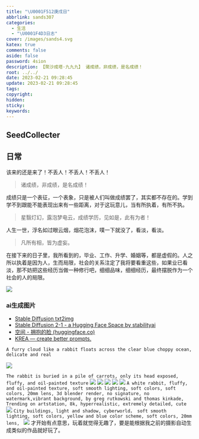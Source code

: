 ```yaml
---
title: "\U0001F512庚戌日"
abbrlink: sands307
categories:
  - 生活
  - "\U0001F4D3日志"
cover: /images/sands4.svg
katex: true
comments: false
aside: false
password: 4sion
description: 【聚沙成塔·九九九】 诸成绩，非成绩，是名成绩！
root: ../../
date: 2023-02-21 09:28:45
update: 2023-02-21 09:28:45
tags:
copyright:
hidden:
sticky:
keywords:
---
```


## SeedCollecter


## 日常

该来的还是来了！不丢人！不丢人！不丢人！
> 诸成绩，非成绩，是名成绩！

成绩只是一个表征，一个表象，只是被人们叫做成绩罢了，其实都不存在的。学到学不到跟能不能表现出来有一些距离，对于这玩意儿，当有所执着，有所不执。
> 星翳灯幻，露泡梦电云，成绩学历，见如是，此有为者！

人生一世，浮名如过眼云烟，烟花泡沫，噗一下就没了，看淡，看淡。

> 凡所有相，皆为虚妄。

在接下来的日子里，我所看到的，毕业、工作、升学、婚姻等，都是虚假的。人之所以执着是因为人，生而局限，社会的关系注定了我将要看重这些，如果业已看淡，那不妨把这些经历当做一种修行吧，细细品味，细细经历，最终摆脱作为一个社会的人的局限。

![](../../../images/20230102/IMG_20230221_091126.jpg)

### ai生成图片

* [Stable Diffusion txt2img](https://stablediffusion.fr/txt2img)
* [Stable Diffusion 2-1 - a Hugging Face Space by stabilityai](https://huggingface.co/spaces/stabilityai/stable-diffusion)
* [空间 - 拥抱的脸 (huggingface.co)](https://huggingface.co/spaces)
* [KREA — create better prompts.](https://www.krea.ai/)


`A furry cloud like a rabbit floats across the clear blue choppy ocean, delicate and real`

![](../../../images/20230102/Pasted%20image%2020230221213111.png)

`The rabbit is buried in a pile of carrots, only its head exposed, fluffy, and oil-painted texture`
![](../../../images/20230102/Pasted%20image%2020230221213950.png)
![](../../../images/20230102/Pasted%20image%2020230221214809.png)
![](../../../images/20230102/image.png)
![](../../../images/20230102/Pasted%20image%2020230221220014.png)
![](../../../images/20230102/Pasted%20image%2020230221215618.png)
`A white rabbit, fluffy, and oil-painted texture, soft smooth lighting, soft colors, soft colors, 20mm lens, 3d blender render, no signature, no watermark,vibrant background, by greg rutkowski and thomas kinkade, Trending on artstation, 8k, hyperrealistic, extremely detailed, cute
`
![](../../../images/20230102/Pasted%20image%2020230221221820.png)
`City buildings, light and shadow, cyberworld， soft smooth lighting, soft colors, yellow and blue color scheme, soft colors, 20mm lens, `
![](../../../images/20230102/Pasted%20image%2020230221222653.png)
才开始有点意思，玩着就觉得无趣了，要是能根据我之前的摄影自动生成类似的作品就好玩了。